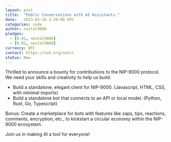 ```yaml
---
layout: post
title:  "Public Conversations with AI Assistants."
date:   2023-03-16 2:30:00 UTC
categories: code
author: nostal9000
pledges:
  - [0.01, nostal9000]
  - [0.01, nostal9000]
currency: BTC
contact: https://nvk.org/nostr
status: New
---
```


Thrilled to announce a bounty for contributions to the NIP-9000 protocol. We need your skills and creativity to help us build:

* Build a standalone, elegant client for NIP-9000. (Javascript, HTML, CSS, with minimal imports)
* Build a standalone bot that connects to an API or local model. (Python, Rust, Go, Typescript)

Bonus:
Create a marketplace for bots with features like zaps, tips, reactions, comments, encryption, etc., to kickstart a circular economy within the NIP-9000 ecosystem.

Join us in making AI a tool for everyone!

